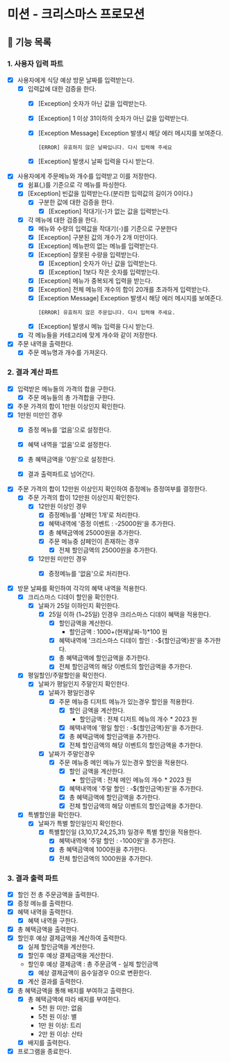# 미션 - 크리스마스 프로모션

## 🚀 기능 목록

### 1. 사용자 입력 파트

- [x] 사용자에게 식당 예상 방문 날짜를 입력받는다.
    - [x] 입력값에 대한 검증을 한다.
        - [x] [Exception] 숫자가 아닌 값을 입력받는다.
        - [x] [Exception] 1 이상 31이하의 숫자가 아닌 값을 입력받는다.
        - [x] [Exception Message] Exception 발생시 해당 에러 메시지를 보여준다.
          ```
          [ERROR] 유효하지 않은 날짜입니다. 다시 입력해 주세요
          ```
        - [x] [Exception] 발생시 날짜 입력을 다시 받는다.


- [x] 사용자에게 주문메뉴와 개수를 입력받고 이를 저장한다.
    - [x] 쉼표(,)를 기준으로 각 메뉴를 파싱한다.
    - [x] [Exception] 빈값을 입력받는다.(분리한 입력값의 길이가 0이다.)
        - [x] 구분한 값에 대한 검증을 한다.
            - [x] [Exception] 작대기(-)가 없는 값을 입력받는다.

    - [x] 각 메뉴에 대한 검증을 한다.
        - [x] 메뉴와 수량의 입력값을 작대기(-)를 기준으로 구분한다
        - [x] [Exception] 구분된 값의 개수가 2개 미만이다.
        - [x] [Exception] 메뉴판의 없는 메뉴를 입력받는다.
        - [x] [Exception] 잘못된 수량을 입력받는다.
            - [x] [Exception] 숫자가 아닌 값을 입력받는다.
            - [x] [Exception] 1보다 작은 숫자를 입력받는다.
        - [x] [Exception] 메뉴가 중복되게 입력을 받는다.
        - [x] [Exception] 전체 메뉴의 개수의 합이 20개를 초과하게 입력받는다.
        - [x] [Exception Message] Exception 발생시 해당 에러 메시지를 보여준다.
          ```
          [ERROR] 유효하지 않은 주문입니다. 다시 입력해 주세요.
          ```
        - [x] [Exception] 발생시 메뉴 입력을 다시 받는다.
    - [x] 각 메뉴들을 카테고리에 맞게 개수와 같이 저장한다.

- [x] 주문 내역을 출력한다.
    - [x] 주문 메뉴명과 개수를 가져온다.

### 2. 결과 계산 파트

- [x] 입력받은 메뉴들의 가격의 합을 구한다.
    - [x] 주문 메뉴들의 총 가격합을 구한다.
- [x] 주문 가격의 합이 1만원 이상인지 확인한다.
- [x] 1만원 미만인 경우
    - [x] 증정 메뉴를 '없음'으로 설정한다.
    - [x] 혜택 내역을 '없음'으로 설정한다.
    - [x] 총 혜택금액을 '0원'으로 설정한다.
    - [x] 결과 출력파트로 넘어간다.


- [x] 주문 가격의 합이 12만원 이상인지 확인하여 증정메뉴 증정여부를 결정한다.
    - [x] 주문 가격의 합이 12만원 이상인지 확인한다.
        - [x] 12만원 이상인 경우
            - [x] 증정메뉴를 '샴페인 1개'로 처리한다.
            - [x] 혜택내역에 '증정 이벤트 : -25000원'을 추가한다.
            - [x] 총 혜택금액에 25000원을 추가한다.
            - [x] 주문 메뉴중 샴페인이 존재하는 경우
                - [x] 전체 할인금액의 25000원을 추가한다.
        - [x] 12만원 미만인 경우
            - [x] 증정메뉴를 '없음'으로 처리한다.


- [x] 방문 날짜를 확인하여 각각의 혜택 내역을 적용한다.
    - [x] 크리스마스 디데이 할인을 확인한다.
        - [x] 날짜가 25일 이하인지 확인한다.
            - [x] 25일 이하 (1~25일) 인경우 크리스마스 디데이 혜택을 적용한다.
                - [x] 할인금액을 계산한다.
                    - 할인금액 : 1000+(현재날짜-1)*100 원
                - [x] 혜택내역에 '크리스마스 디데이 할인 : -${할인금액}원'을 추가한다.
                - [x] 총 혜택금액에 할인금액을 추가한다.
                - [x] 전체 할인금액의 해당 이벤트의 할인금액을 추가한다.
    - [x] 평일할인/주말할인을 확인한다.
        - [x] 날짜가 평일인지 주말인지 확인한다.
            - [x] 날짜가 평일인경우
                - [x] 주문 메뉴중 디저트 메뉴가 있는경우 할인을 적용한다.
                    - [x] 할인 금액을 계산한다.
                        - 할인금액 : 전체 디저트 메뉴의 개수 * 2023 원
                    - [x] 혜택내역에 '평일 할인 : -${할인금액}원'을 추가한다.
                    - [x] 총 혜택금액에 할인금액을 추가한다.
                    - [x] 전체 할인금액의 해당 이벤트의 할인금액을 추가한다.
            - [x] 날짜가 주말인경우
                - [x] 주문 메뉴중 메인 메뉴가 있는경우 할인을 적용한다.
                    - [x] 할인 금액을 계산한다.
                        - 할인금액 : 전체 메인 메뉴의 개수 * 2023 원
                    - [x] 혜택내역에 '주말 할인 : -${할인금액}원'을 추가한다.
                    - [x] 총 혜택금액에 할인금액을 추가한다.
                    - [x] 전체 할인금액의 해당 이벤트의 할인금액을 추가한다.
    - [x] 특별할인을 확인한다.
        - [x] 날짜가 특별 할인일인지 확인한다.
            - [x] 특별할인일 (3,10,17,24,25,31) 일경우 특별 할인을 적용한다.
                - [x] 혜택내역에 '주말 할인 : -1000원'을 추가한다.
                - [x] 총 혜택금액에 1000원을 추가한다.
                - [x] 전체 할인금액의 1000원을 추가한다.

### 3. 결과 출력 파트

- [x] 할인 전 총 주문금액을 출력한다.
- [x] 증정 메뉴를 출력한다.
- [x] 혜택 내역을 출력한다.
    - [x] 혜택 내역을 구한다.
- [x] 총 혜택금액을 출력한다.
- [x] 할인후 예상 결제금액을 계산하여 출력한다.
    - [x] 실제 할인금액을 계산한다.
    - [x] 할인후 예상 결제금액을 게산한다.
    - 할인후 예상 결제금액 : 총 주문금액 - 실제 할인금액
        - [x] 예상 결제금액이 음수일경우 0으로 변환한다.
    - [x] 계산 결과를 출력한다.

- [x] 총 혜택금액을 통해 배지를 부여하고 출력한다.
    - [x] 총 혜택금액에 따라 배지를 부여한다.
        - 5천 원 미만: 없음
        - 5천 원 이상: 별
        - 1만 원 이상: 트리
        - 2만 원 이상: 산타
    - [x] 배지를 출력한다.

- [x] 프로그램을 종료한다.